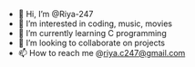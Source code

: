 - 👋 Hi, I’m @Riya-247
- 👀 I’m interested in coding, music, movies
- 🌱 I’m currently learning C programming
- 💞️ I’m looking to collaborate on projects
- 📫 How to reach me @riya.c247@gmail.com

<!---
Riya-247/Riya-247 is a ✨ special ✨ repository because its `README.md` (this file) appears on your GitHub profile.
You can click the Preview link to take a look at your changes.
--->
